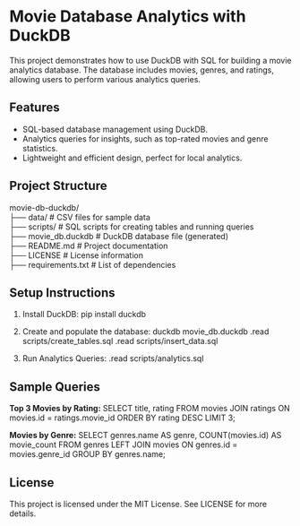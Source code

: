 ﻿# Movie Database Analytics with DuckDB

This project demonstrates how to use DuckDB with SQL for building a movie analytics database. The database includes movies, genres, and ratings, allowing users to perform various analytics queries.

## Features
- SQL-based database management using DuckDB.
- Analytics queries for insights, such as top-rated movies and genre statistics.
- Lightweight and efficient design, perfect for local analytics.

## Project Structure
movie-db-duckdb/ <br>
├── data/ # CSV files for sample data <br>
├── scripts/ # SQL scripts for creating tables and running queries <br>
├── movie_db.duckdb # DuckDB database file (generated) <br>
├── README.md # Project documentation <br>
├── LICENSE # License information <br>
├── requirements.txt # List of dependencies <br>

## Setup Instructions
1. Install DuckDB:
   pip install duckdb

2. Create and populate the database:
duckdb movie_db.duckdb
.read scripts/create_tables.sql
.read scripts/insert_data.sql

3. Run Analytics Queries:
.read scripts/analytics.sql

## Sample Queries
**Top 3 Movies by Rating:**
SELECT title, rating FROM movies 
JOIN ratings ON movies.id = ratings.movie_id 
ORDER BY rating DESC LIMIT 3;

**Movies by Genre:**
SELECT genres.name AS genre, COUNT(movies.id) AS movie_count
FROM genres
LEFT JOIN movies ON genres.id = movies.genre_id
GROUP BY genres.name;

## License
This project is licensed under the MIT License. See LICENSE for more details.
